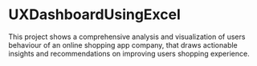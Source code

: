 # UXDashboardUsingExcel
This project shows a comprehensive analysis and visualization of users behaviour of an online shopping app company, that draws actionable insights and recommendations on improving users shopping experience.
